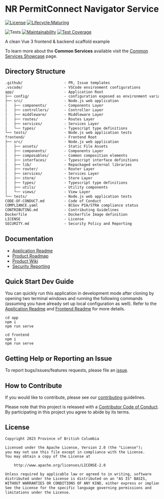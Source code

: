 # NR PermitConnect Navigator Service

[![License](https://img.shields.io/badge/License-Apache%202.0-blue.svg)](LICENSE)
[![Lifecycle:Maturing](https://img.shields.io/badge/Lifecycle-Maturing-007EC6)](https://github.com/bcgov/repomountie/blob/master/doc/lifecycle-badges.md)

![Tests](https://github.com/bcgov/nr-permitconnect-navigator-service/workflows/Tests/badge.svg)
[![Maintainability](https://api.codeclimate.com/v1/badges/c8851505a24845123966/maintainability)](https://codeclimate.com/github/bcgov/nr-permitconnect-navigator-service/maintainability)
[![Test Coverage](https://api.codeclimate.com/v1/badges/c8851505a24845123966/test_coverage)](https://codeclimate.com/github/bcgov/nr-permitconnect-navigator-service/test_coverage)

A clean Vue 3 frontend & backend scaffold example

To learn more about the **Common Services** available visit the [Common Services Showcase](https://bcgov.github.io/common-service-showcase/) page.

## Directory Structure

```txt
.github/                   - PR, Issue templates
.vscode/                   - VSCode environment configurations
app/                       - Application Root
├── config/                - configuration exposed as environment variables
├── src/                   - Node.js web application
│   ├── components/        - Components Layer
│   ├── controllers/       - Controller Layer
│   ├── middleware/        - Middleware Layer
│   ├── routes/            - Routes Layer
│   ├── services/          - Services Layer
│   └── types/             - Typescript type definitions
└── tests/                 - Node.js web application tests
frontend/                  - Frontend Root
├── src/                   - Node.js web application
│   ├── assets/            - Static File Assets
│   ├── components/        - Components Layer
│   ├── composables/       - Common composition elements
│   ├── interfaces/        - Typescript interface definitions
│   ├── lib/               - Repackaged external libraries
│   ├── router/            - Router Layer
│   ├── services/          - Services Layer
│   ├── store/             - Store Layer
│   ├── types/             - Typescript type definitions
│   ├── utils/             - Utility components
│   └── views/             - View Layer
└── tests/                 - Node.js web application tests
CODE-OF-CONDUCT.md         - Code of Conduct
COMPLIANCE.yaml            - BCGov PIA/STRA compliance status
CONTRIBUTING.md            - Contributing Guidelines
Dockerfile                 - Dockerfile Image definition
LICENSE                    - License
SECURITY.md                - Security Policy and Reporting
```

## Documentation

- [Application Readme](frontend/README.md)
- [Product Roadmap](https://github.com/bcgov/nr-permitconnect-navigator-service/wiki/Product-Roadmap)
- [Product Wiki](https://github.com/bcgov/nr-permitconnect-navigator-service/wiki)
- [Security Reporting](SECURITY.md)

## Quick Start Dev Guide

You can quickly run this application in development mode after cloning by opening two terminal windows and running the following commands (assuming you have already set up local configuration as well). Refer to the [Application Readme](app/README.md) and [Frontend Readme](app/frontend/README.md) for more details.

```
cd app
npm i
npm run serve
```

```
cd frontend
npm i
npm run serve
```

## Getting Help or Reporting an Issue

To report bugs/issues/features requests, please file an [issue](https://github.com/bcgov/nr-permitconnect-navigator-service/issues).

## How to Contribute

If you would like to contribute, please see our [contributing](CONTRIBUTING.md) guidelines.

Please note that this project is released with a [Contributor Code of Conduct](CODE-OF-CONDUCT.md). By participating in this project you agree to abide by its terms.

## License

```txt
Copyright 2023 Province of British Columbia

Licensed under the Apache License, Version 2.0 (the "License");
you may not use this file except in compliance with the License.
You may obtain a copy of the License at

    http://www.apache.org/licenses/LICENSE-2.0

Unless required by applicable law or agreed to in writing, software
distributed under the License is distributed on an "AS IS" BASIS,
WITHOUT WARRANTIES OR CONDITIONS OF ANY KIND, either express or implied.
See the License for the specific language governing permissions and
limitations under the License.
```

